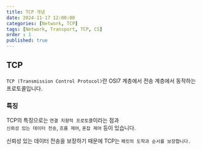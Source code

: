 ```yaml
---
title: TCP 개념
date: 2024-11-17 12:00:00
categories: [Network, TCP]
tags: [Network, Transport, TCP, CS]
order : 1
published: true
---
```


## TCP

`TCP (Transmission Control Protocol)`란 OSI7 계층에서 전송 계층에서 동작하는 프로토콜입니다.

### 특징

TCP의  특징으로는 `연결 지향적 프로토콜`이라는 점과   
`신뢰성 있는 데이터 전송`, `흐름 제어`, `혼잡 제어` 등이 있습니다.

신뢰성 있는 데이터 전송을 보장하기 때문에 TCP는 `패킷의 도착과 순서를 보장합니다.`